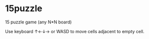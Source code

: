 # 15puzzle
15 puzzle game (any N*N board)

Use keyboard ↑←↓→ or WASD to move cells adjacent to empty cell.
